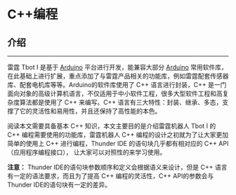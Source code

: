 # C++编程
## 介绍
---
雷霆 Tbot I 是基于 [Arduino](https://www.arduino.cc/ "Arduino官网") 平台进行开发，能兼容大部分 [Arduino](https://www.arduino.cc/ "Arduino官网") 常用软件库，在此基础上进行扩展，重点添加了与雷霆产品相关的功能库，例如雷霆配套传感器库、配套电机库等等。Arduino的软件库使用了 C++ 语言进行封装，C++ 是一门面向对象的高级计算机语言，不仅适用于中小软件工程，很多大型软件工程和高复杂度算法都是使用了 C++ 来编写。C++ 语言有三大特性：封装、继承、多态，支撑了它的灵活性和易用性，并且还保持了高性能的本色。

阅读本文需要具备基本 C++ 知识，本文主要目的是介绍雷霆机器人 Tbot I 的 C++ 编程需要使用的功能库，雷霆机器人 C++ 编程的设计之初就为了让大家更加简单的使用上 C++ 进行编程，Thunder IDE 的语句块几乎都有相对应的 C++ API（应用程序编程接口）， 让大家可以对照性的来学习使用。

**注意：** Thunder IDE的语句块参数顺序和定义会根据语义来设计，但是 C++ 语言有一定的语法要求，而且为了提高 C++ 编程的灵活性，C++ API的参数会与Thunder IDE的语句块有一定的差异。

